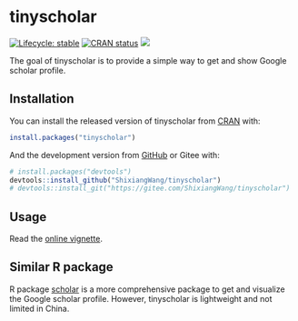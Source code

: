 
<!-- README.md is generated from README.Rmd. Please edit that file -->

# tinyscholar

<!-- badges: start -->

[![Lifecycle:
stable](https://img.shields.io/badge/lifecycle-stable-brightgreen.svg)](https://www.tidyverse.org/lifecycle/#stable)
[![CRAN
status](https://www.r-pkg.org/badges/version/tinyscholar)](https://CRAN.R-project.org/package=tinyscholar)
[![](http://cranlogs.r-pkg.org/badges/grand-total/tinyscholar)](https://cran.r-project.org/package=tinyscholar)
<!-- badges: end -->

The goal of tinyscholar is to provide a simple way to get and show
Google scholar profile.

## Installation

You can install the released version of tinyscholar from
[CRAN](https://CRAN.R-project.org) with:

``` r
install.packages("tinyscholar")
```

And the development version from [GitHub](https://github.com/) or Gitee
with:

``` r
# install.packages("devtools")
devtools::install_github("ShixiangWang/tinyscholar")
# devtools::install_git("https://gitee.com/ShixiangWang/tinyscholar")
```

## Usage

Read the [online
vignette](https://shixiangwang.github.io/tinyscholar/articles/tinyscholar.html).

## Similar R package

R package [scholar](https://cran.r-project.org/package=scholar) is a
more comprehensive package to get and visualize the Google scholar
profile. However, tinyscholar is lightweight and not limited in China.
